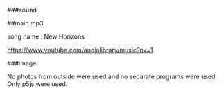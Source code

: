 ###sound


##main.mp3


song name : New Horizons


https://www.youtube.com/audiolibrary/music?nv=1


###image


No photos from outside were used and no separate programs were used.
Only p5js were used.
